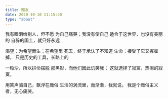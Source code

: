 ```yaml
---
title: 赠友
date: 2020-10-10 11:15:40
type: "about"
---
```


我有眼泪给别人，但不愿
为自己痛哭；我没有使自己
适合于这世界，也没有美丽的
自辟的国土，就只好永远

渴望：为希望而生；在希望里
死去，终于承认了不知道
生命；接受了它又挥霍掉，
只是历史的工具，长路上的

一粒沙，所以拼命摆脱
那黑影，而他们因此讥笑我；
这就选择了寂寞，热闹的寂寞，

用笑声骗自己，飘浮在庸俗
生活的涡流里，而渐渐，我就说，
我是个庸俗主义者，无心痛哭。